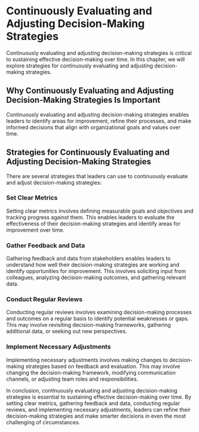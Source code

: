Continuously Evaluating and Adjusting Decision-Making Strategies
===========================================================================================================================

Continuously evaluating and adjusting decision-making strategies is critical to sustaining effective decision-making over time. In this chapter, we will explore strategies for continuously evaluating and adjusting decision-making strategies.

Why Continuously Evaluating and Adjusting Decision-Making Strategies Is Important
---------------------------------------------------------------------------------

Continuously evaluating and adjusting decision-making strategies enables leaders to identify areas for improvement, refine their processes, and make informed decisions that align with organizational goals and values over time.

Strategies for Continuously Evaluating and Adjusting Decision-Making Strategies
-------------------------------------------------------------------------------

There are several strategies that leaders can use to continuously evaluate and adjust decision-making strategies:

### Set Clear Metrics

Setting clear metrics involves defining measurable goals and objectives and tracking progress against them. This enables leaders to evaluate the effectiveness of their decision-making strategies and identify areas for improvement over time.

### Gather Feedback and Data

Gathering feedback and data from stakeholders enables leaders to understand how well their decision-making strategies are working and identify opportunities for improvement. This involves soliciting input from colleagues, analyzing decision-making outcomes, and gathering relevant data.

### Conduct Regular Reviews

Conducting regular reviews involves examining decision-making processes and outcomes on a regular basis to identify potential weaknesses or gaps. This may involve revisiting decision-making frameworks, gathering additional data, or seeking out new perspectives.

### Implement Necessary Adjustments

Implementing necessary adjustments involves making changes to decision-making strategies based on feedback and evaluation. This may involve changing the decision-making framework, modifying communication channels, or adjusting team roles and responsibilities.

In conclusion, continuously evaluating and adjusting decision-making strategies is essential to sustaining effective decision-making over time. By setting clear metrics, gathering feedback and data, conducting regular reviews, and implementing necessary adjustments, leaders can refine their decision-making strategies and make smarter decisions in even the most challenging of circumstances.
